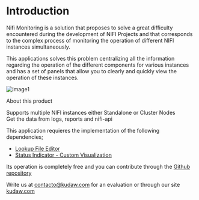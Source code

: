 # Introduction

Nifi Monitoring is a solution that proposes to solve a great difficulty encountered during the development of NIFI Projects and that corresponds to the complex process of monitoring the operation of different NIFI instances simultaneously.

This applications solves this problem centralizing all the information regarding the operation of the different components for various instances and has a set of panels that allow you to clearly and quickly view the operation of these instances.

![image1](/nifi-monitoring-splunk/assets/images/splunk/nifi_home.png)

About this product

Supports multiple NIFI instances either Standalone or Cluster Nodes  
Get the data from logs, reports and nifi-api

This application requieres the implementation of the following dependencies;

- [Lookup File Editor](https://splunkbase.splunk.com/app/1724/)
- [Status Indicator - Custom Visualization](https://splunkbase.splunk.com/app/3119/)

Its operation is completely free and you can contribute through the [Github repository](https://github.com/kudawdev/nifi-monitoring-splunk)

Write us at contacto@kudaw.com for an evaluation or through our site [kudaw.com](https://www.kudaw.com/en/contactus)